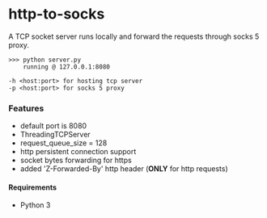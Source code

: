 # http-to-socks

A TCP socket server runs locally and forward the requests through socks 5 proxy.

```
>>> python server.py
    running @ 127.0.0.1:8080

-h <host:port> for hosting tcp server
-p <host:port> for socks 5 proxy
```

### Features
- default port is 8080
- ThreadingTCPServer
- request_queue_size = 128
- http persistent connection support
- socket bytes forwarding for https
- added 'Z-Forwarded-By' http header (**ONLY** for http requests)

#### Requirements
- Python 3

